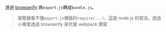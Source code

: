 透過 [browserify](https://github.com/browserify/browserify) 將`export.js`轉成`bundle.js`。
> 瀏覽器看不懂`export.js`裡面的`require(...)`，這是 node.js 的寫法。透過小專案透過 browserify 來代替 webpack 撰寫